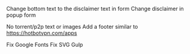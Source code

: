 <!-- Done -->
<!-- Fix jQuery -->
<!-- Fix Bootstrap -->
<!-- Fix Vertical Align in Content -->

<!-- * Very Doable -->
<!-- Fix links are not crawlable -->
<!-- Fix srcset -->
<!-- Fix input validation -->
<!-- Fix hamburger menu -->
<!-- Change colors -->
<!-- Fix hamburger make lighter+lessspace -->
Change bottom text to the disclaimer text in form
Change disclaimer in popup form

<!-- ? I have an idea but not sure -->
<!-- Fix popup on mobile -->
<!-- Fix text changes -->
<!-- Fix legibility issues -->
No torrent/p2p text or images
Add a footer similar to https://hotbotvpn.com/apps

<!-- ! Will have to learn -->
Fix Google Fonts
Fix SVG Gulp


<!-- TODO Unsorted-->